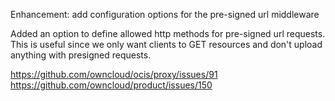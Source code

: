 Enhancement: add configuration options for the pre-signed url middleware

Added an option to define allowed http methods for pre-signed url requests.
This is useful since we only want clients to GET resources and don't upload anything with presigned requests.

https://github.com/owncloud/ocis/proxy/issues/91
https://github.com/owncloud/product/issues/150
